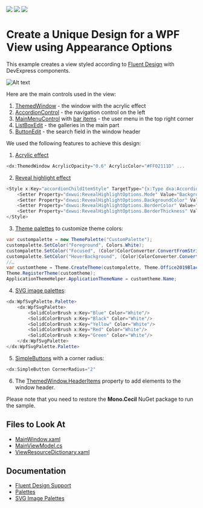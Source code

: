 <!-- default badges list -->
![](https://img.shields.io/endpoint?url=https://codecentral.devexpress.com/api/v1/VersionRange/352598134/20.2.6%2B)
[![](https://img.shields.io/badge/Open_in_DevExpress_Support_Center-FF7200?style=flat-square&logo=DevExpress&logoColor=white)](https://supportcenter.devexpress.com/ticket/details/T985945)
[![](https://img.shields.io/badge/📖_How_to_use_DevExpress_Examples-e9f6fc?style=flat-square)](https://docs.devexpress.com/GeneralInformation/403183)
<!-- default badges end -->
# Create a Unique Design for a WPF View using Appearance Options

This example creates a view styled according to [Fluent Design](https://docs.microsoft.com/en-us/windows/apps/fluent-design-system) with DevExpress components.

![Alt text](Images/preview.png)

Here are the main controls used in the view:
1. [ThemedWindow](https://docs.devexpress.com/WPF/DevExpress.Xpf.Core.ThemedWindow) - the window with the acrylic effect 
2. [AccordionControl](https://docs.devexpress.com/WPF/118347/controls-and-libraries/navigation-controls/accordion-control) - the navigation control on the left
3. [MainMenuControl](https://docs.devexpress.com/WPF/DevExpress.Xpf.Bars.MainMenuControl) with [bar items](https://docs.devexpress.com/WPF/6553/controls-and-libraries/ribbon-bars-and-menu/bars/populating-bars/items-and-links) - the user menu in the top right corner
4. [ListBoxEdit](https://docs.devexpress.com/WPF/DevExpress.Xpf.Editors.ListBoxEdit) - the galleries in the main part
5. [ButtonEdit](https://docs.devexpress.com/WPF/DevExpress.Xpf.Editors.ButtonEdit) - the search field in the window header


We used the following features to achieve this design:
1. [Acrylic effect](https://docs.devexpress.com/WPF/401394/common-concepts/fluent-design-support#acrylic-window-background)
```csharp
<dx:ThemedWindow AcrylicOpacity="0.6" AcrylicColor="#FF02111D" ... 
```
2. [Reveal highlight effect](https://docs.devexpress.com/WPF/401394/common-concepts/fluent-design-support#reveal-highlight)
```csharp
<Style x:Key="accordionChildItemStyle" TargetType="{x:Type dxa:AccordionItem}">
    <Setter Property="dxwui:RevealHighlightOptions.Mode" Value="BackgroundAndBorder"/>
    <Setter Property="dxwui:RevealHighlightOptions.BackgroundColor" Value="#19E4D9D9"/>
    <Setter Property="dxwui:RevealHighlightOptions.BorderColor" Value="#FF615B5B"/>
    <Setter Property="dxwui:RevealHighlightOptions.BorderThickness" Value="1"/>
</Style>
```

3. [Theme palettes](https://docs.devexpress.com/WPF/400728/common-concepts/themes/palettes) to customize theme colors:
```csharp
var custompalette = new ThemePalette("CustomPalette");
custompalette.SetColor("Foreground", Colors.White);
custompalette.SetColor("Focused", (Color)ColorConverter.ConvertFromString("#A04B647A"));
custompalette.SetColor("HoverBackground", (Color)ColorConverter.ConvertFromString("#1FFFFFFF"));
//… 
var customtheme = Theme.CreateTheme(custompalette, Theme.Office2019Black);
Theme.RegisterTheme(customtheme);
ApplicationThemeHelper.ApplicationThemeName = customtheme.Name;
```
4. [SVG image palettes](https://docs.devexpress.com/WPF/120131/common-concepts/images/svg-images#svg-image-palettes):
```csharp
<dx:WpfSvgPalette.Palette>
    <dx:WpfSvgPalette>
        <SolidColorBrush x:Key="Blue" Color="White"/>
        <SolidColorBrush x:Key="Black" Color="White"/>
        <SolidColorBrush x:Key="Yellow" Color="White"/>
        <SolidColorBrush x:Key="Red" Color="White"/>
        <SolidColorBrush x:Key="Green" Color="White"/>
    </dx:WpfSvgPalette>
</dx:WpfSvgPalette.Palette>
```

5. [SimpleButtons](https://docs.devexpress.com/WPF/DevExpress.Xpf.Core.SimpleButton) with a corner radius:
```csharp
<dx:SimpleButton CornerRadius="2" 
```
6. The [ThemedWindow.HeaderItems](https://docs.devexpress.com/WPF/DevExpress.Xpf.Core.ThemedWindow.HeaderItems) property to add elements to the window header.

Please note that you need to restore the **Mono.Cecil** NuGet package to run the sample. 

## Files to Look At

* [MainWindow.xaml](/CS/FluentDesignTemplate/MainWindow.xaml)
* [MainViewModel.cs](/CS/FluentDesignTemplate/MainViewModel.cs)
* [ViewResourceDictionary.xaml](/CS/FluentDesignTemplate/ViewResourceDictionary.xaml)

## Documentation

* [Fluent Design Support](https://docs.devexpress.com/WPF/401394/common-concepts/fluent-design-support)
* [Palettes](https://docs.devexpress.com/WPF/400728/common-concepts/themes/palettes)
* [SVG Image Palettes](https://docs.devexpress.com/WPF/120131/common-concepts/images/svg-images#svg-image-palettes)
